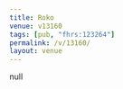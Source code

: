 ```yaml
---
title: Roko
venue: v13160
tags: [pub, "fhrs:123264"]
permalink: /v/13160/
layout: venue
---
```

null